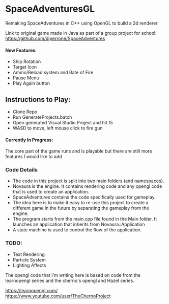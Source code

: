 # SpaceAdventuresGL
Remaking SpaceAdventures in C++ using OpenGL to build a 2d renderer

Link to original game made in Java as part of a group project for school: https://github.com/djperrone/SpaceAdventures

#### New Features:
- Ship Rotation
- Target Icon
- Ammo/Reload system and Rate of Fire
- Pause Menu
- Play Again button

## Instructions to Play:
- Clone Repo
- Run GenerateProjects.batch
- Open generated Visual Studio Project and hit f5
- WASD to move, left mouse click to fire gun

#### Currently In Progress:<br>
The core part of the game runs and is playable but there are still more features I would like to add <br>

### Code Details
- The code in this project is split into two main folders (and namespaces).
- Novaura is the engine.  It contains rendering code and any opengl code that is used to create an application.
- SpaceAdventures contains the code specifically used for gameplay.
- The idea here is to make it easy to re-use this project to create a different game in the future by separating the gameplay from the engine.
- The program starts from the main.cpp file found in the Main folder.  It launches an application that inherits from Novaura::Application
- A state machine is used to control the flow of the application. 

### TODO:
- Text Rendering
- Particle System
- Lighting Affects




The opengl code that I'm writing here is based on code from the learnopengl series and the cherno's opengl and Hazel series.

https://learnopengl.com/ <br>
https://www.youtube.com/user/TheChernoProject
